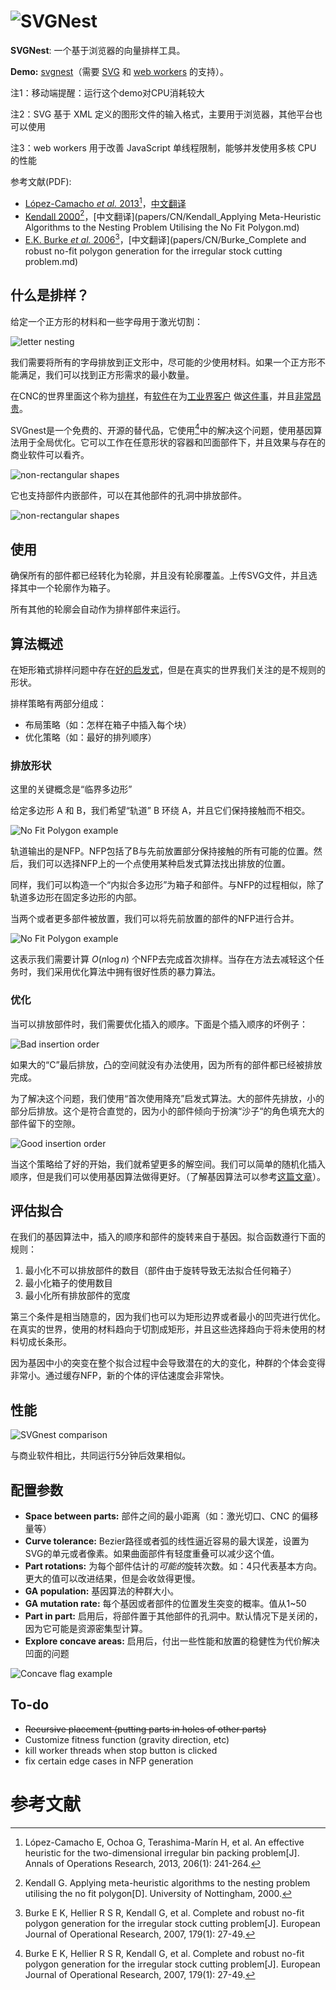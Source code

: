 # ![SVGNest](http://svgnest.com/github/logo2.png)

**SVGNest**: 一个基于浏览器的向量排样工具。

**Demo:** [svgnest](http://svgnest.com)（需要 [SVG](https://developer.mozilla.org/en-US/docs/Web/SVG) 和 [web workers](https://developer.mozilla.org/en-US/docs/Web/API/Web_Workers_API/Using_web_workers) 的支持）。

注1：移动端提醒：运行这个demo对CPU消耗较大

注2：SVG 基于 XML 定义的图形文件的输入格式，主要用于浏览器，其他平台也可以使用

注3：web workers 用于改善 JavaScript 单线程限制，能够并发使用多核 CPU 的性能

参考文献(PDF):

- [López-Camacho *et al.* 2013](http://www.cs.stir.ac.uk/~goc/papers/EffectiveHueristic2DAOR2013.pdf)[^López-Camacho,2013]，[中文翻译](papers/CN/López-Camacho_An%20effective%20heuristic%20for%20the%20two-dimensional%20irregular%20bin%20packing%20problem.md)
- [Kendall 2000](http://www.graham-kendall.com/papers/k2001.pdf)[^Kendall,2000]，[中文翻译](papers/CN/Kendall_Applying Meta-Heuristic Algorithms to the Nesting Problem Utilising the No Fit Polygon.md)
- [E.K. Burke *et al.* 2006](http://citeseerx.ist.psu.edu/viewdoc/download?doi=10.1.1.440.379&rep=rep1&type=pdf)[^Burke,2006]，[中文翻译](papers/CN/Burke_Complete and robust no-fit polygon generation for the irregular stock cutting problem.md)

## 什么是排样？

给定一个正方形的材料和一些字母用于激光切割：

![letter nesting](http://svgnest.com/github/letters.png)

我们需要将所有的字母排放到正文形中，尽可能的少使用材料。如果一个正方形不能满足，我们可以找到正方形需求的最小数量。

在CNC的世界里面这个称为[排样](http://sigmanest.com/)，有[软件](http://www.mynesting.com/)在为[工业界客户](http://www.hypertherm.com/en/Products/Automated_cutting/Nesting_software/) 做[这件事](http://www.autodesk.com/products/trunest/overview)，并且[非常昂贵](http://www.nestfab.com/pricing/)。

SVGnest是一个免费的、开源的替代品，它使用[^Burke,2006]中的解决这个问题，使用基因算法用于全局优化。它可以工作在任意形状的容器和凹面部件下，并且效果与存在的商业软件可以看齐。

![non-rectangular shapes](http://svgnest.com/github/shapes.png)

它也支持部件内嵌部件，可以在其他部件的孔洞中排放部件。

![non-rectangular shapes](http://svgnest.com/github/recursion.png)

## 使用

确保所有的部件都已经转化为轮廓，并且没有轮廓覆盖。上传SVG文件，并且选择其中一个轮廓作为箱子。

所有其他的轮廓会自动作为排样部件来运行。

## 算法概述

在矩形箱式排样问题中存在[好的启发式](http://cgi.csc.liv.ac.uk/~epa/surveyhtml.html)，但是在真实的世界我们关注的是不规则的形状。

排样策略有两部分组成：

- 布局策略（如：怎样在箱子中插入每个块）
- 优化策略（如：最好的排列顺序）

### 排放形状

这里的关键概念是“临界多边形”

给定多边形 A 和 B，我们希望“轨道” B 环绕 A，并且它们保持接触而不相交。

![No Fit Polygon example](http://svgnest.com/github/nfp.png)

轨道输出的是NFP。NFP包括了B与先前放置部分保持接触的所有可能的位置。然后，我们可以选择NFP上的一个点使用某种启发式算法找出排放的位置。

同样，我们可以构造一个“内拟合多边形”为箱子和部件。与NFP的过程相似，除了轨道多边形在固定多边形的内部。

当两个或者更多部件被放置，我们可以将先前放置的部件的NFP进行合并。

![No Fit Polygon example](http://svgnest.com/github/nfp2.png)

这表示我们需要计算 $O(n\log n)$ 个NFP去完成首次排样。当存在方法去减轻这个任务时，我们采用优化算法中拥有很好性质的暴力算法。

### 优化

当可以排放部件时，我们需要优化插入的顺序。下面是个插入顺序的坏例子：

![Bad insertion order](http://svgnest.com/github/badnest.png)

如果大的“C”最后排放，凸的空间就没有办法使用，因为所有的部件都已经被排放完成。

为了解决这个问题，我们使用“首次使用降充”启发式算法。大的部件先排放，小的部分后排放。这个是符合直觉的，因为小的部件倾向于扮演“沙子“的角色填充大的部件留下的空隙。

![Good insertion order](http://svgnest.com/github/goodnest.png)

当这个策略给了好的开始，我们就希望更多的解空间。我们可以简单的随机化插入顺序，但是我们可以使用基因算法做得更好。（了解基因算法可以参考[这篇文章](http://www.ai-junkie.com/ga/intro/gat1.html)）。

## 评估拟合

在我们的基因算法中，插入的顺序和部件的旋转来自于基因。拟合函数遵行下面的规则：

1. 最小化不可以排放部件的数目（部件由于旋转导致无法拟合任何箱子）
2. 最小化箱子的使用数目
3. 最小化所有排放部件的宽度

第三个条件是相当随意的，因为我们也可以为矩形边界或者最小的凹壳进行优化。在真实的世界，使用的材料趋向于切割成矩形，并且这些选择趋向于将未使用的材料切成长条形。

因为基因中小的突变在整个拟合过程中会导致潜在的大的变化，种群的个体会变得非常小。通过缓存NFP，新的个体的评估速度会非常快。

## 性能

![SVGnest comparison](http://svgnest.com/github/comparison1.png)

与商业软件相比，共同运行5分钟后效果相似。

## 配置参数

- **Space between parts:** 部件之间的最小距离（如：激光切口、CNC 的偏移量等）
- **Curve tolerance:** Bezier路径或者弧的线性逼近容易的最大误差，设置为SVG的单元或者像素。如果曲面部件有轻度重叠可以减少这个值。
- **Part rotations:** 为每个部件估计的*可能的*旋转次数。如：4只代表基本方向。更大的值可以改进结果，但是会收敛得更慢。
- **GA population:** 基因算法的种群大小。
- **GA mutation rate:** 每个基因或者部件的位置发生突变的概率。值从1~50
- **Part in part:** 启用后，将部件置于其他部件的孔洞中。默认情况下是关闭的，因为它可能是资源密集型计算。
- **Explore concave areas:** 启用后，付出一些性能和放置的稳健性为代价解决凹面的问题

![Concave flag example](http://svgnest.com/github/concave.png)

## To-do

- ~~Recursive placement (putting parts in holes of other parts)~~
- Customize fitness function (gravity direction, etc)
- kill worker threads when stop button is clicked
- fix certain edge cases in NFP generation

# 参考文献

[^Burke,2006]:Burke E K, Hellier R S R, Kendall G, et al. Complete and robust no-fit polygon generation for the irregular stock cutting problem[J]. European Journal of Operational Research, 2007, 179(1): 27-49.
[^Kendall,2000]:Kendall G. Applying meta-heuristic algorithms to the nesting problem utilising the no fit polygon[D]. University of Nottingham, 2000.
[^López-Camacho,2013]:López-Camacho E, Ochoa G, Terashima-Marín H, et al. An effective heuristic for the two-dimensional irregular bin packing problem[J]. Annals of Operations Research, 2013, 206(1): 241-264.
